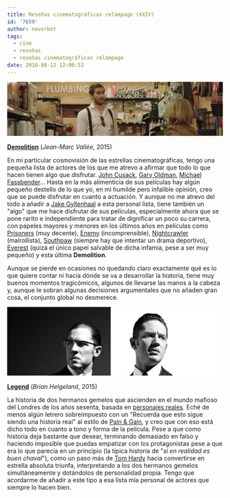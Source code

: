 ```yaml
---
title: Reseñas cinematográficas relámpago (XXIV)
id: '7659'
author: neverbot
tags:
  - cine
  - reseñas
  - reseñas cinematográficas relámpago
date: 2016-08-12 12:00:53
---
```


[![](./resenas-cinematograficas-relampago-xxiv/demolition-jake-gyllenhaal.png)](./resenas-cinematograficas-relampago-xxiv/demolition-jake-gyllenhaal.png)

**[Demolition](http://www.imdb.com/title/tt1172049/)** (_Jean-Marc Vallée_, 2015)

En mi particular cosmovisión de las estrellas cinematográficas, tengo una pequeña lista de actores de los que me atrevo a afirmar que todo lo que hacen tienen algo que disfrutar. [John Cusack](http://www.imdb.com/name/nm0000131/), [Gary Oldman](http://www.imdb.com/name/nm0000198/), [Michael Fassbender](http://www.imdb.com/name/nm1055413/)... Hasta en la más alimenticia de sus películas hay algún pequeño destello de lo que yo, en mi humilde pero infalible opinión, creo que se puede disfrutar en cuanto a actuación. Y aunque no me atrevo del todo a añadir a [Jake Gyllenhaal](http://www.imdb.com/name/nm0350453/) a esta personal lista, tiene también un "algo" que me hace disfrutar de sus películas, especialmente ahora que se pone rarito e independiente para tratar de dignificar un poco su carrera, con papeles mayores y menores en los últimos años en películas como [Prisoners](http://www.imdb.com/title/tt1392214/) (muy decente), [Enemy](http://www.imdb.com/title/tt2316411/) (incomprensible), [Nightcrawler](http://www.imdb.com/title/tt2872718/) (malrollista), [Southpaw](http://www.imdb.com/title/tt1798684/) (siempre hay que intentar un drama deportivo), [Everest](http://www.imdb.com/title/tt2719848/) (quizá el único papel salvable de dicha infamia, pese a ser muy pequeño) y esta última **Demolition**.

Aunque se pierde en ocasiones no quedando claro exactamente qué es lo que quiere contar ni hacia dónde se va a desarrollar la historia, tiene muy buenos momentos tragicómicos, algunos de llevarse las manos a la cabeza y, aunque le sobran algunas decisiones argumentales que no añaden gran cosa, el conjunto global no desmerece.

[![](./resenas-cinematograficas-relampago-xxiv/legend-tom-hardy.png)](./resenas-cinematograficas-relampago-xxiv/legend-tom-hardy.png)

**[Legend](http://www.imdb.com/title/tt3569230/)** (_Brian Helgeland_, 2015)

La historia de dos hermanos gemelos que ascienden en el mundo mafioso del Londres de los años sesenta, basada en [personajes reales](https://en.wikipedia.org/wiki/Kray_twins). Eché de menos algún letrero sobreimpuesto con un "Recuerda que esto sigue siendo una historia real" al estilo de [Pain & Gain](http://www.imdb.com/title/tt1980209/), y creo que con eso está dicho todo en cuanto a tono y forma de la película. Pese a que como historia deja bastante que desear, terminando demasiado en falso y haciendo imposible que puedas empatizar con los protagonistas pese a que era lo que parecía en un principio (la típica historia de "_si en realidad es buen chaval_"), como un paso más de [Tom Hardy](http://www.imdb.com/name/nm0362766/) hacia convertirse en estrella absoluta triunfa, interpretando a los dos hermanos gemelos simultáneamente y dotándolos de personalidad propia. Tengo que acordarme de añadir a este tipo a esa lista mía personal de actores que siempre lo hacen bien.